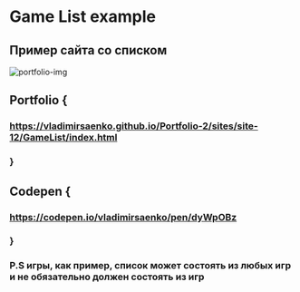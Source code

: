 # Game List example 

## Пример сайта со списком

![portfolio-img](https://user-images.githubusercontent.com/56477695/152783899-54f27781-4e83-4063-aacd-7daeb249b919.png)

## Portfolio {

### https://vladimirsaenko.github.io/Portfolio-2/sites/site-12/GameList/index.html

### }

## Codepen {

### https://codepen.io/vladimirsaenko/pen/dyWpOBz

### }

### P.S игры, как пример, список может состоять из любых игр и не обязательно должен состоять из игр
